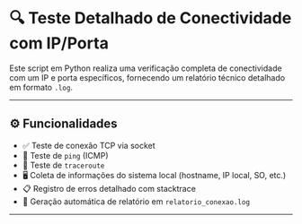 # 🔍 Teste Detalhado de Conectividade com IP/Porta

Este script em Python realiza uma verificação completa de conectividade com um IP e porta específicos, fornecendo um relatório técnico detalhado em formato `.log`.

---

## ⚙️ Funcionalidades

- ✅ Teste de conexão TCP via socket
- 📶 Teste de `ping` (ICMP)
- 🧭 Teste de `traceroute`
- 🖥️ Coleta de informações do sistema local (hostname, IP local, SO, etc.)
- 📋 Registro de erros detalhado com stacktrace
- 📁 Geração automática de relatório em `relatorio_conexao.log`

---
